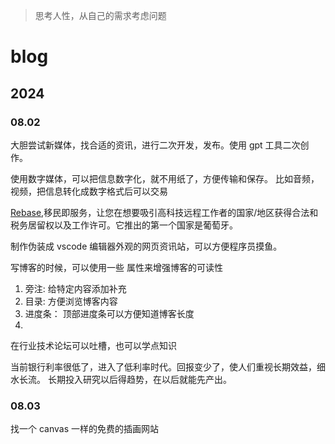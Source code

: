 
> 思考人性，从自己的需求考虑问题

# blog
## 2024
### 08.02

大胆尝试新媒体，找合适的资讯，进行二次开发，发布。使用 gpt 工具二次创作。

使用数字媒体，可以把信息数字化，就不用纸了，方便传输和保存。
比如音频，视频，把信息转化成数字格式后可以交易


[Rebase](https://rebase.co),移民即服务，让您在想要吸引高科技远程工作者的国家/地区获得合法和税务居留权以及工作许可。它推出的第一个国家是葡萄牙。

制作伪装成 vscode 编辑器外观的网页资讯站，可以方便程序员摸鱼。


写博客的时候，可以使用一些 属性来增强博客的可读性
1. 旁注: 给特定内容添加补充
2. 目录: 方便浏览博客内容
3. 进度条： 顶部进度条可以方便知道博客长度
4. 

在行业技术论坛可以吐槽，也可以学点知识

当前银行利率很低了，进入了低利率时代。回报变少了，使人们重视长期效益，细水长流。
长期投入研究以后得趋势，在以后就能先产出。

### 08.03

找一个 canvas 一样的免费的插画网站